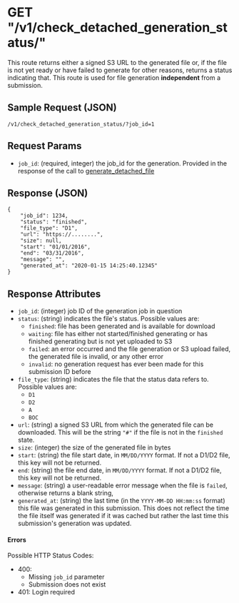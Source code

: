 # GET "/v1/check\_detached\_generation\_status/"

This route returns either a signed S3 URL to the generated file or, if the file is not yet ready or have failed to generate for other reasons, returns a status indicating that. This route is used for file generation **independent** from a submission.

## Sample Request (JSON)
`/v1/check_detached_generation_status/?job_id=1`

## Request Params
- `job_id`: (required, integer) the job_id for the generation. Provided in the response of the call to [generate\_detached\_file](./generate_detached_file.md)

## Response (JSON)

```
{
    "job_id": 1234,
    "status": "finished",
    "file_type": "D1",
    "url": "https://........",
    "size": null,
    "start": "01/01/2016",
    "end": "03/31/2016",
    "message": "",
    "generated_at": "2020-01-15 14:25:40.12345"
}
```

## Response Attributes
- `job_id`: (integer) job ID of the generation job in question
- `status`: (string) indicates the file's status. Possible values are:
    - `finished`: file has been generated and is available for download
    - `waiting`: file has either not started/finished generating or has finished generating but is not yet uploaded to S3
    - `failed`: an error occurred and the file generation or S3 upload failed, the generated file is invalid, or any other error
    - `invalid`: no generation request has ever been made for this submission ID before
- `file_type`: (string) indicates the file that the status data refers to. Possible values are:
    - `D1`
    - `D2`
    - `A`
    - `BOC`
- `url`: (string) a signed S3 URL from which the generated file can be downloaded. This will be the string `"#"` if the file is not in the `finished` state.
- `size`: (integer) the size of the generated file in bytes
- `start`: (string) the file start date, in `MM/DD/YYYY` format. If not a D1/D2 file, this key will not be returned.
- `end`: (string) the file end date, in `MM/DD/YYYY` format. If not a D1/D2 file, this key will not be returned.
- `message`: (string) a user-readable error message when the file is `failed`, otherwise returns a blank string,
- `generated_at`: (string) the last time (in the `YYYY-MM-DD HH:mm:ss` format) this file was generated in this submission. This does not reflect the time the file itself was generated if it was cached but rather the last time this submission's generation was updated.

#### Errors
Possible HTTP Status Codes:

- 400:
    - Missing `job_id` parameter
    - Submission does not exist
- 401: Login required